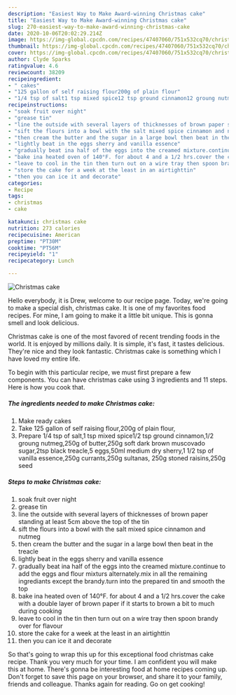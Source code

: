 ```yaml
---
description: "Easiest Way to Make Award-winning Christmas cake"
title: "Easiest Way to Make Award-winning Christmas cake"
slug: 270-easiest-way-to-make-award-winning-christmas-cake
date: 2020-10-06T20:02:29.214Z
image: https://img-global.cpcdn.com/recipes/47407060/751x532cq70/christmas-cake-recipe-main-photo.jpg
thumbnail: https://img-global.cpcdn.com/recipes/47407060/751x532cq70/christmas-cake-recipe-main-photo.jpg
cover: https://img-global.cpcdn.com/recipes/47407060/751x532cq70/christmas-cake-recipe-main-photo.jpg
author: Clyde Sparks
ratingvalue: 4.6
reviewcount: 38209
recipeingredient:
- " cakes"
- "125 gallon of self raising flour200g of plain flour"
- "1/4 tsp of salt1 tsp mixed spice12 tsp ground cinnamon12 groung nutmeg250g of butter250g soft dark brown muscovado sugar2tsp black treacle5 eggs50ml medium dry sherry1 12 tsp of vanilla essence250g currants250g sultanas 250g stoned raisins250g seed"
recipeinstructions:
- "soak fruit over night"
- "grease tin"
- "line the outside with several layers of thicknesses of brown paper standing at least 5cm above the top of the tin"
- "sift the flours into a bowl with the salt mixed spice cinnamon and nutmeg"
- "then cream the butter and the sugar in a large bowl then beat in the treacle"
- "lightly beat in the eggs sherry and vanilla essence"
- "gradually beat ina half of the eggs into the creamed mixture.continue to add the eggs and flour mixturs alternately.mix in all the remaining ingrediants except the brandy.turn into the prepared tin and smooth the top"
- "bake ina heated oven of 140°F. for about 4 and a 1/2 hrs.cover the cake with a double layer of brown paper if it starts to brown a bit to much during cooking"
- "leave to cool in the tin then turn out on a wire tray then spoon brandy over for flavour"
- "store the cake for a week at the least in an airtighttin"
- "then you can ice it and decorate"
categories:
- Recipe
tags:
- christmas
- cake

katakunci: christmas cake 
nutrition: 273 calories
recipecuisine: American
preptime: "PT30M"
cooktime: "PT56M"
recipeyield: "1"
recipecategory: Lunch

---
```



![Christmas cake](https://img-global.cpcdn.com/recipes/47407060/751x532cq70/christmas-cake-recipe-main-photo.jpg)

Hello everybody, it is Drew, welcome to our recipe page. Today, we're going to make a special dish, christmas cake. It is one of my favorites food recipes. For mine, I am going to make it a little bit unique. This is gonna smell and look delicious.



Christmas cake is one of the most favored of recent trending foods in the world. It is enjoyed by millions daily. It is simple, it's fast, it tastes delicious. They're nice and they look fantastic. Christmas cake is something which I have loved my entire life.


To begin with this particular recipe, we must first prepare a few components. You can have christmas cake using 3 ingredients and 11 steps. Here is how you cook that.

<!--inarticleads1-->

##### The ingredients needed to make Christmas cake:

1. Make ready  cakes
1. Take 125 gallon of self raising flour,200g of plain flour,
1. Prepare 1/4 tsp of salt,1 tsp mixed spice1/2 tsp ground cinnamon,1/2 groung nutmeg,250g of butter,250g soft dark brown muscovado sugar,2tsp black treacle,5 eggs,50ml medium dry sherry,1 1/2 tsp of vanilla essence,250g currants,250g sultanas, 250g stoned raisins,250g seed




<!--inarticleads2-->

##### Steps to make Christmas cake:

1. soak fruit over night
1. grease tin
1. line the outside with several layers of thicknesses of brown paper standing at least 5cm above the top of the tin
1. sift the flours into a bowl with the salt mixed spice cinnamon and nutmeg
1. then cream the butter and the sugar in a large bowl then beat in the treacle
1. lightly beat in the eggs sherry and vanilla essence
1. gradually beat ina half of the eggs into the creamed mixture.continue to add the eggs and flour mixturs alternately.mix in all the remaining ingrediants except the brandy.turn into the prepared tin and smooth the top
1. bake ina heated oven of 140°F. for about 4 and a 1/2 hrs.cover the cake with a double layer of brown paper if it starts to brown a bit to much during cooking
1. leave to cool in the tin then turn out on a wire tray then spoon brandy over for flavour
1. store the cake for a week at the least in an airtighttin
1. then you can ice it and decorate




So that's going to wrap this up for this exceptional food christmas cake recipe. Thank you very much for your time. I am confident you will make this at home. There's gonna be interesting food at home recipes coming up. Don't forget to save this page on your browser, and share it to your family, friends and colleague. Thanks again for reading. Go on get cooking!
